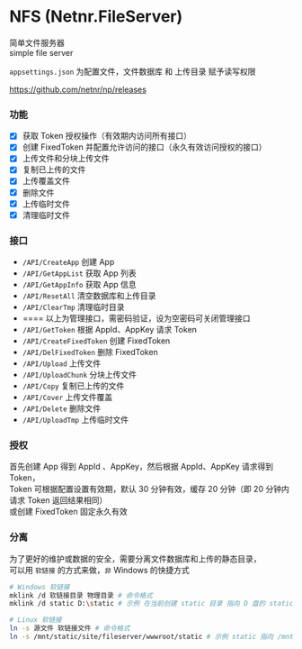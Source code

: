 # NFS (Netnr.FileServer)
简单文件服务器  
simple file server

`appsettings.json` 为配置文件，文件数据库 和 上传目录 赋予读写权限

https://github.com/netnr/np/releases

### 功能
- [x] 获取 Token 授权操作（有效期内访问所有接口）
- [x] 创建 FixedToken 并配置允许访问的接口（永久有效访问授权的接口）
- [x] 上传文件和分块上传文件
- [x] 复制已上传的文件
- [x] 上传覆盖文件
- [x] 删除文件
- [x] 上传临时文件
- [x] 清理临时文件

### 接口
- `/API/CreateApp` 创建 App
- `/API/GetAppList` 获取 App 列表
- `/API/GetAppInfo` 获取 App 信息
- `/API/ResetAll` 清空数据库和上传目录
- `/API/ClearTmp` 清理临时目录
- ==== 以上为管理接口，需密码验证，设为空密码可关闭管理接口
- `/API/GetToken` 根据 AppId、AppKey 请求 Token
- `/API/CreateFixedToken` 创建 FixedToken
- `/API/DelFixedToken` 删除 FixedToken
- `/API/Upload` 上传文件
- `/API/UploadChunk` 分块上传文件
- `/API/Copy` 复制已上传的文件
- `/API/Cover` 上传文件覆盖
- `/API/Delete` 删除文件
- `/API/UploadTmp` 上传临时文件

### 授权
首先创建 App 得到 AppId 、AppKey，然后根据 AppId、AppKey 请求得到 Token，  
Token 可根据配置设置有效期，默认 30 分钟有效，缓存 20 分钟（即 20 分钟内请求 Token 返回结果相同）  
或创建 FixedToken 固定永久有效

### 分离
为了更好的维护或数据的安全，需要分离文件数据库和上传的静态目录，  
可以用 `软链接` 的方式来做，`非` Windows 的快捷方式  

```bash
# Windows 软链接
mklink /d 软链接目录 物理目录 # 命令格式
mklink /d static D:\static # 示例 在当前创建 static 目录 指向 D 盘的 static 目录

# Linux 软链接
ln -s 源文件 软链接文件 # 命令格式
ln -s /mnt/static/site/fileserver/wwwroot/static # 示例 static 指向 /mnt/static 目录
```